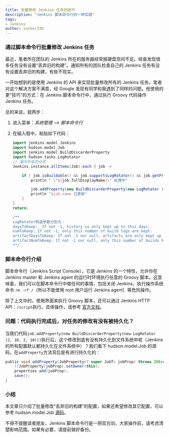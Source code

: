 ```yaml
---
title: 批量修改 Jenkins 任务的技巧
description: "Jenkins 脚本命令行的一种实践"
tags:
- Jenkins
author: zacker330
---
```


### 通过脚本命令行批量修改 Jenkins 任务

最近，笔者所在团队的 Jenkins 所在的服务器经常报硬盘空间不足。经查发现很多任务没有设置“丢弃旧的构建”。通知所有的团队检查自己的 Jenkins 任务有没有设置丢弃旧的构建，有些不现实。

一开始想到的是使用 Jenkins 的 API 来实现批量修改所有的 Jenkins 任务。笔者对这个解决方案不满意，经 Google 发现有同学和我遇到了同样的问题。他使用的更“技巧”的方式：在 Jenkins 脚本命令行中，通过执行 Groovy 代码操作 Jenkins 任务。

总的来说，就两步：

1. 进入菜单：_系统管理 --> 脚本命令行_
2. 在输入框中，粘贴如下代码：

    ```groovy
    import jenkins.model.Jenkins
    import hudson.model.Job
    import jenkins.model.BuildDiscarderProperty
    import hudson.tasks.LogRotator
    // 遍历所有的任务
    Jenkins.instance.allItems(Job).each { job ->

        if ( job.isBuildable() && job.supportsLogRotator() && job.getProperty(BuildDiscarderProperty) == null) {
            println " \"${job.fullDisplayName}\" 处理中"

            job.addProperty(new BuildDiscarderProperty(new LogRotator (2, 10, 2, 10)))
            println "$job.name 已更新"
        }
    }
    return;

    /**
    LogRotator构造参数分别为：
    daysToKeep:  If not -1, history is only kept up to this days.
    numToKeep: If not -1, only this number of build logs are kept.
    artifactDaysToKeep: If not -1 nor null, artifacts are only kept up to this days.
    artifactNumToKeep: If not -1 nor null, only this number of builds have their artifacts kept.
    **/

    ```


###  脚本命令行介绍
脚本命令行（Jenkins Script Console），它是 Jenkins 的一个特性，允许你在 Jenkins master 和 Jenkins agent 的运行时环境执行任意的 Groovy 脚本。这意味着，我们可以在脚本命令行中做任何的事情，包括关闭 Jenkins，执行操作系统命令 `rm -rf /`（所以不能使用 root 用户运行 Jenkins agent）等危险操作。

除了上文中的，使用界面来执行 Groovy 脚本，还可以通过 Jenkins HTTP API：`/script`执行。具体操作，请参考 [官方文档](https://wiki.jenkins.io/display/JENKINS/Jenkins+Script+Console)。

### 问题：代码执行完成后，对任务的修改有没有被持久化？
当我们代码`job.addProperty(new BuildDiscarderProperty(new LogRotator (2, 10, 2, 10)))`执行后，这个修改到底有没有持久化到文件系统中呢（Jenkins 的所有配置默认都持久化在文件系统中）？我们看下 hudson.model.Job 的源码，在`addProperty`方法背后是有进行持久化的：

```groovy
public void addProperty(JobProperty<? super JobT> jobProp) throws IOException {
    ((JobProperty)jobProp).setOwner(this);
    properties.add(jobProp);
    save();
}
```

### 小结
本文章只介绍了批量修改“丢弃旧的构建”的配置，如果还希望修改其它配置，可以参考 hudson.model.Job [源码](https://github.com/jenkinsci/jenkins/blob/master/core/src/main/java/hudson/model/Job.java)。

不得不提醒读者朋友，Jenkins 脚本命令行是一把双刃剑，大家操作前，请考虑清楚影响范围。如果有必要，请提前做好备份。
